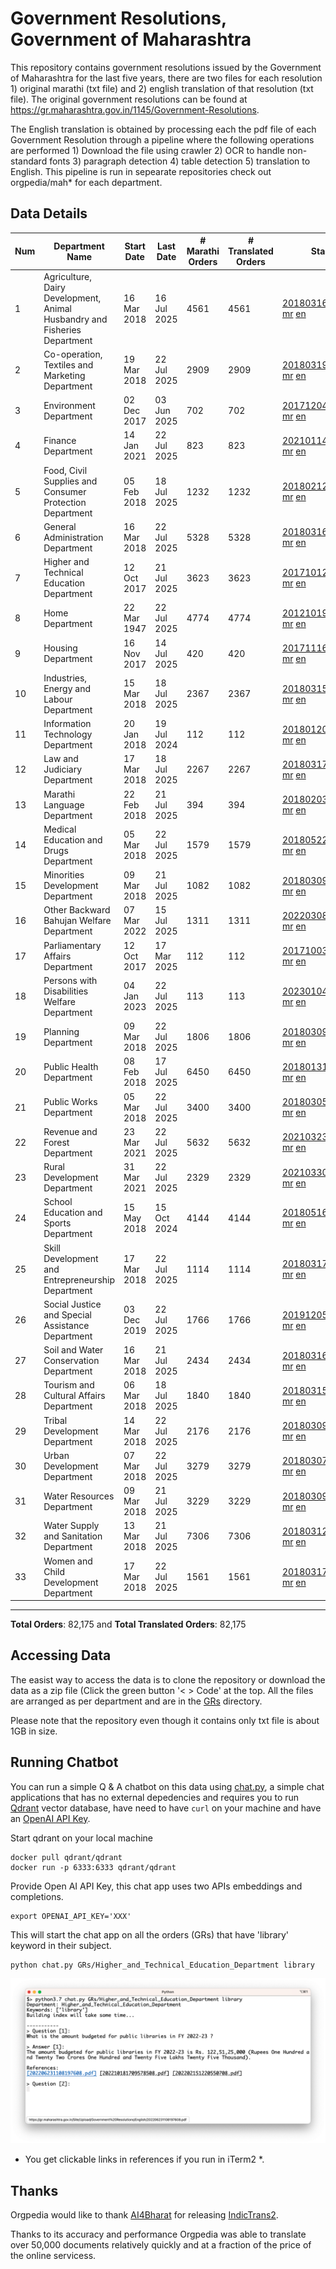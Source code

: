 # Government Resolutions, Government of Maharashtra

This repository contains government resolutions issued by the Government of Maharashtra for the last five years, there are two files for each resolution 1) original marathi (txt file) and 2) english translation of that resolution (txt file). The original government resolutions can be found at https://gr.maharashtra.gov.in/1145/Government-Resolutions.

The English translation is obtained by processing each the pdf file of each Government Resolution through a pipeline where the following operations are performed 1) Download the file using crawler 2) OCR to handle non-standard fonts 3) paragraph detection 4) table  detection 5) translation to English. This pipeline is run in sepearate repositories check out orgpedia/mah* for each department.


## Data Details

| Num | Department Name | Start Date | Last Date | # Marathi Orders | # Translated Orders | Starting Order | Last Order |
| --- | --------------- | ---------- | --------- | ---------------- | ------------------- | -------------- | ---------- |
| 1 | Agriculture, Dairy Development, Animal Husbandry and Fisheries Department | 16 Mar 2018 | 16 Jul 2025 | 4561 | 4561 | [201803161624182101.pdf](https://gr.maharashtra.gov.in/Site/Upload/Government%20Resolutions/English/201803161624182101.pdf) [mr](GRs/Agriculture,_Dairy_Development,_Animal_Husbandry_and_Fisheries_Department/201803161624182101.pdf.mr.txt) [en](GRs/Agriculture,_Dairy_Development,_Animal_Husbandry_and_Fisheries_Department/201803161624182101.pdf.en.txt) | [202507161646542501.pdf](https://gr.maharashtra.gov.in/Site/Upload/Government%20Resolutions/English/202507161646542501.pdf) [mr](GRs/Agriculture,_Dairy_Development,_Animal_Husbandry_and_Fisheries_Department/202507161646542501.pdf.mr.txt) [en](GRs/Agriculture,_Dairy_Development,_Animal_Husbandry_and_Fisheries_Department/202507161646542501.pdf.en.txt) |
| 2 | Co-operation, Textiles and Marketing Department | 19 Mar 2018 | 22 Jul 2025 | 2909 | 2909 | [201803191257576702.pdf](https://gr.maharashtra.gov.in/Site/Upload/Government%20Resolutions/English/201803191257576702.pdf) [mr](GRs/Co-operation,_Textiles_and_Marketing_Department/201803191257576702.pdf.mr.txt) [en](GRs/Co-operation,_Textiles_and_Marketing_Department/201803191257576702.pdf.en.txt) | [202507221624119202.pdf](https://gr.maharashtra.gov.in/Site/Upload/Government%20Resolutions/English/202507221624119202.pdf) [mr](GRs/Co-operation,_Textiles_and_Marketing_Department/202507221624119202.pdf.mr.txt) [en](GRs/Co-operation,_Textiles_and_Marketing_Department/202507221624119202.pdf.en.txt) |
| 3 | Environment Department | 02 Dec 2017 | 03 Jun 2025 | 702 | 702 | [201712041147216904.pdf](https://gr.maharashtra.gov.in/Site/Upload/Government%20Resolutions/English/201712041147216904.pdf) [mr](GRs/Environment_Department/201712041147216904.pdf.mr.txt) [en](GRs/Environment_Department/201712041147216904.pdf.en.txt) | [202506031509377104.pdf](https://gr.maharashtra.gov.in/Site/Upload/Government%20Resolutions/English/202506031509377104.pdf) [mr](GRs/Environment_Department/202506031509377104.pdf.mr.txt) [en](GRs/Environment_Department/202506031509377104.pdf.en.txt) |
| 4 | Finance Department | 14 Jan 2021 | 22 Jul 2025 | 823 | 823 | [202101141237329905.pdf](https://gr.maharashtra.gov.in/Site/Upload/Government%20Resolutions/English/202101141237329905.pdf) [mr](GRs/Finance_Department/202101141237329905.pdf.mr.txt) [en](GRs/Finance_Department/202101141237329905.pdf.en.txt) | [202507221757507905.pdf](https://gr.maharashtra.gov.in/Site/Upload/Government%20Resolutions/English/202507221757507905.pdf) [mr](GRs/Finance_Department/202507221757507905.pdf.mr.txt) [en](GRs/Finance_Department/202507221757507905.pdf.en.txt) |
| 5 | Food, Civil Supplies and Consumer Protection Department | 05 Feb 2018 | 18 Jul 2025 | 1232 | 1232 | [201802121244545806.pdf](https://gr.maharashtra.gov.in/Site/Upload/Government%20Resolutions/English/201802121244545806.pdf) [mr](GRs/Food,_Civil_Supplies_and_Consumer_Protection_Department/201802121244545806.pdf.mr.txt) [en](GRs/Food,_Civil_Supplies_and_Consumer_Protection_Department/201802121244545806.pdf.en.txt) | [202507181232382806.pdf](https://gr.maharashtra.gov.in/Site/Upload/Government%20Resolutions/English/202507181232382806.pdf) [mr](GRs/Food,_Civil_Supplies_and_Consumer_Protection_Department/202507181232382806.pdf.mr.txt) [en](GRs/Food,_Civil_Supplies_and_Consumer_Protection_Department/202507181232382806.pdf.en.txt) |
| 6 | General Administration Department | 16 Mar 2018 | 22 Jul 2025 | 5328 | 5328 | [201803161224022707.pdf](https://gr.maharashtra.gov.in/Site/Upload/Government%20Resolutions/English/201803161224022707.pdf) [mr](GRs/General_Administration_Department/201803161224022707.pdf.mr.txt) [en](GRs/General_Administration_Department/201803161224022707.pdf.en.txt) | [202507221656079007.pdf](https://gr.maharashtra.gov.in/Site/Upload/Government%20Resolutions/English/202507221656079007.pdf) [mr](GRs/General_Administration_Department/202507221656079007.pdf.mr.txt) [en](GRs/General_Administration_Department/202507221656079007.pdf.en.txt) |
| 7 | Higher and Technical Education Department | 12 Oct 2017 | 21 Jul 2025 | 3623 | 3623 | [201710121514029708.pdf](https://gr.maharashtra.gov.in/Site/Upload/Government%20Resolutions/English/201710121514029708.pdf) [mr](GRs/Higher_and_Technical_Education_Department/201710121514029708.pdf.mr.txt) [en](GRs/Higher_and_Technical_Education_Department/201710121514029708.pdf.en.txt) | [202507211611569908.pdf](https://gr.maharashtra.gov.in/Site/Upload/Government%20Resolutions/English/202507211611569908.....pdf) [mr](GRs/Higher_and_Technical_Education_Department/202507211611569908.pdf.mr.txt) [en](GRs/Higher_and_Technical_Education_Department/202507211611569908.pdf.en.txt) |
| 8 | Home Department | 22 Mar 1947 | 22 Jul 2025 | 4774 | 4774 | [201210191648552129.pdf](https://gr.maharashtra.gov.in/Site/Upload/Government%20Resolutions/English/201210191648552129.pdf) [mr](GRs/Home_Department/201210191648552129.pdf.mr.txt) [en](GRs/Home_Department/201210191648552129.pdf.en.txt) | [202507221445113529.pdf](https://gr.maharashtra.gov.in/Site/Upload/Government%20Resolutions/English/202507221445113529.pdf) [mr](GRs/Home_Department/202507221445113529.pdf.mr.txt) [en](GRs/Home_Department/202507221445113529.pdf.en.txt) |
| 9 | Housing Department | 16 Nov 2017 | 14 Jul 2025 | 420 | 420 | [201711161447076609.pdf](https://gr.maharashtra.gov.in/Site/Upload/Government%20Resolutions/English/201711161447076609.pdf) [mr](GRs/Housing_Department/201711161447076609.pdf.mr.txt) [en](GRs/Housing_Department/201711161447076609.pdf.en.txt) | [202507141457409109.pdf](https://gr.maharashtra.gov.in/Site/Upload/Government%20Resolutions/English/202507141457409109.pdf) [mr](GRs/Housing_Department/202507141457409109.pdf.mr.txt) [en](GRs/Housing_Department/202507141457409109.pdf.en.txt) |
| 10 | Industries, Energy and Labour Department | 15 Mar 2018 | 18 Jul 2025 | 2367 | 2367 | [201803151204055010.pdf](https://gr.maharashtra.gov.in/Site/Upload/Government%20Resolutions/English/201803151204055010.pdf) [mr](GRs/Industries,_Energy_and_Labour_Department/201803151204055010.pdf.mr.txt) [en](GRs/Industries,_Energy_and_Labour_Department/201803151204055010.pdf.en.txt) | [202507181758073710.pdf](https://gr.maharashtra.gov.in/Site/Upload/Government%20Resolutions/English/202507181758073710.pdf) [mr](GRs/Industries,_Energy_and_Labour_Department/202507181758073710.pdf.mr.txt) [en](GRs/Industries,_Energy_and_Labour_Department/202507181758073710.pdf.en.txt) |
| 11 | Information Technology Department | 20 Jan 2018 | 19 Jul 2024 | 112 | 112 | [201801201843024511.pdf](https://gr.maharashtra.gov.in/Site/Upload/Government%20Resolutions/English/201801201843024511.pdf) [mr](GRs/Information_Technology_Department/201801201843024511.pdf.mr.txt) [en](GRs/Information_Technology_Department/201801201843024511.pdf.en.txt) | [202407191742379111.pdf](https://gr.maharashtra.gov.in/Site/Upload/Government%20Resolutions/English/202407191742379111.pdf) [mr](GRs/Information_Technology_Department/202407191742379111.pdf.mr.txt) [en](GRs/Information_Technology_Department/202407191742379111.pdf.en.txt) |
| 12 | Law and Judiciary Department | 17 Mar 2018 | 18 Jul 2025 | 2267 | 2267 | [201803171129290212.pdf](https://gr.maharashtra.gov.in/Site/Upload/Government%20Resolutions/English/201803171129290212.pdf) [mr](GRs/Law_and_Judiciary_Department/201803171129290212.pdf.mr.txt) [en](GRs/Law_and_Judiciary_Department/201803171129290212.pdf.en.txt) | [202507181726583312.pdf](https://gr.maharashtra.gov.in/Site/Upload/Government%20Resolutions/English/202507181726583312.pdf) [mr](GRs/Law_and_Judiciary_Department/202507181726583312.pdf.mr.txt) [en](GRs/Law_and_Judiciary_Department/202507181726583312.pdf.en.txt) |
| 13 | Marathi Language Department | 22 Feb 2018 | 21 Jul 2025 | 394 | 394 | [201802031549154233.pdf](https://gr.maharashtra.gov.in/Site/Upload/Government%20Resolutions/English/201802031549154233.pdf) [mr](GRs/Marathi_Language_Department/201802031549154233.pdf.mr.txt) [en](GRs/Marathi_Language_Department/201802031549154233.pdf.en.txt) | [202507211541228933.pdf](https://gr.maharashtra.gov.in/Site/Upload/Government%20Resolutions/English/202507211541228933.pdf) [mr](GRs/Marathi_Language_Department/202507211541228933.pdf.mr.txt) [en](GRs/Marathi_Language_Department/202507211541228933.pdf.en.txt) |
| 14 | Medical Education and Drugs Department | 05 Mar 2018 | 22 Jul 2025 | 1579 | 1579 | [201805221424292513.pdf](https://gr.maharashtra.gov.in/Site/Upload/Government%20Resolutions/English/201805221424292513.pdf) [mr](GRs/Medical_Education_and_Drugs_Department/201805221424292513.pdf.mr.txt) [en](GRs/Medical_Education_and_Drugs_Department/201805221424292513.pdf.en.txt) | [202507221616077713.pdf](https://gr.maharashtra.gov.in/Site/Upload/Government%20Resolutions/English/202507221616077713.pdf) [mr](GRs/Medical_Education_and_Drugs_Department/202507221616077713.pdf.mr.txt) [en](GRs/Medical_Education_and_Drugs_Department/202507221616077713.pdf.en.txt) |
| 15 | Minorities Development Department | 09 Mar 2018 | 21 Jul 2025 | 1082 | 1082 | [201803091218355314.pdf](https://gr.maharashtra.gov.in/Site/Upload/Government%20Resolutions/English/201803091218355314.pdf) [mr](GRs/Minorities_Development_Department/201803091218355314.pdf.mr.txt) [en](GRs/Minorities_Development_Department/201803091218355314.pdf.en.txt) | [202507211453314314.pdf](https://gr.maharashtra.gov.in/Site/Upload/Government%20Resolutions/English/202507211453314314.pdf) [mr](GRs/Minorities_Development_Department/202507211453314314.pdf.mr.txt) [en](GRs/Minorities_Development_Department/202507211453314314.pdf.en.txt) |
| 16 | Other Backward Bahujan Welfare Department | 07 Mar 2022 | 15 Jul 2025 | 1311 | 1311 | [202203081752439334.pdf](https://gr.maharashtra.gov.in/Site/Upload/Government%20Resolutions/English/202203081752439334.pdf) [mr](GRs/Other_Backward_Bahujan_Welfare_Department/202203081752439334.pdf.mr.txt) [en](GRs/Other_Backward_Bahujan_Welfare_Department/202203081752439334.pdf.en.txt) | [202507151659586434.pdf](https://gr.maharashtra.gov.in/Site/Upload/Government%20Resolutions/English/202507151659586434.pdf) [mr](GRs/Other_Backward_Bahujan_Welfare_Department/202507151659586434.pdf.mr.txt) [en](GRs/Other_Backward_Bahujan_Welfare_Department/202507151659586434.pdf.en.txt) |
| 17 | Parliamentary Affairs Department | 12 Oct 2017 | 17 Mar 2025 | 112 | 112 | [201710031642378615.pdf](https://gr.maharashtra.gov.in/Site/Upload/Government%20Resolutions/English/201710031642378615.pdf) [mr](GRs/Parliamentary_Affairs_Department/201710031642378615.pdf.mr.txt) [en](GRs/Parliamentary_Affairs_Department/201710031642378615.pdf.en.txt) | [202503171104518215.pdf](https://gr.maharashtra.gov.in/Site/Upload/Government%20Resolutions/English/202503171104518215.pdf) [mr](GRs/Parliamentary_Affairs_Department/202503171104518215.pdf.mr.txt) [en](GRs/Parliamentary_Affairs_Department/202503171104518215.pdf.en.txt) |
| 18 | Persons with Disabilities Welfare Department | 04 Jan 2023 | 22 Jul 2025 | 113 | 113 | [202301041906309635.pdf](https://gr.maharashtra.gov.in/Site/Upload/Government%20Resolutions/English/202301041906309635.pdf) [mr](GRs/Persons_with_Disabilities_Welfare_Department/202301041906309635.pdf.mr.txt) [en](GRs/Persons_with_Disabilities_Welfare_Department/202301041906309635.pdf.en.txt) | [202507221538139535.pdf](https://gr.maharashtra.gov.in/Site/Upload/Government%20Resolutions/English/202507221538139535.pdf) [mr](GRs/Persons_with_Disabilities_Welfare_Department/202507221538139535.pdf.mr.txt) [en](GRs/Persons_with_Disabilities_Welfare_Department/202507221538139535.pdf.en.txt) |
| 19 | Planning Department | 09 Mar 2018 | 22 Jul 2025 | 1806 | 1806 | [201803091441032716.pdf](https://gr.maharashtra.gov.in/Site/Upload/Government%20Resolutions/English/201803091441032716.pdf) [mr](GRs/Planning_Department/201803091441032716.pdf.mr.txt) [en](GRs/Planning_Department/201803091441032716.pdf.en.txt) | [202507221505597016.pdf](https://gr.maharashtra.gov.in/Site/Upload/Government%20Resolutions/English/202507221505597016.pdf) [mr](GRs/Planning_Department/202507221505597016.pdf.mr.txt) [en](GRs/Planning_Department/202507221505597016.pdf.en.txt) |
| 20 | Public Health Department | 08 Feb 2018 | 17 Jul 2025 | 6450 | 6450 | [201801311722275417.pdf](https://gr.maharashtra.gov.in/Site/Upload/Government%20Resolutions/English/201801311722275417.pdf) [mr](GRs/Public_Health_Department/201801311722275417.pdf.mr.txt) [en](GRs/Public_Health_Department/201801311722275417.pdf.en.txt) | [202507171402056717.pdf](https://gr.maharashtra.gov.in/Site/Upload/Government%20Resolutions/English/202507171402056717.pdf) [mr](GRs/Public_Health_Department/202507171402056717.pdf.mr.txt) [en](GRs/Public_Health_Department/202507171402056717.pdf.en.txt) |
| 21 | Public Works Department | 05 Mar 2018 | 22 Jul 2025 | 3400 | 3400 | [201803051515468118.pdf](https://gr.maharashtra.gov.in/Site/Upload/Government%20Resolutions/English/201803051515468118.pdf) [mr](GRs/Public_Works_Department/201803051515468118.pdf.mr.txt) [en](GRs/Public_Works_Department/201803051515468118.pdf.en.txt) | [202507221056420518.pdf](https://gr.maharashtra.gov.in/Site/Upload/Government%20Resolutions/English/202507221056420518.pdf) [mr](GRs/Public_Works_Department/202507221056420518.pdf.mr.txt) [en](GRs/Public_Works_Department/202507221056420518.pdf.en.txt) |
| 22 | Revenue and Forest Department | 23 Mar 2021 | 22 Jul 2025 | 5632 | 5632 | [202103231328393119.pdf](https://gr.maharashtra.gov.in/Site/Upload/Government%20Resolutions/English/202103231328393119.pdf) [mr](GRs/Revenue_and_Forest_Department/202103231328393119.pdf.mr.txt) [en](GRs/Revenue_and_Forest_Department/202103231328393119.pdf.en.txt) | [202507221519054419.pdf](https://gr.maharashtra.gov.in/Site/Upload/Government%20Resolutions/English/202507221519054419.pdf) [mr](GRs/Revenue_and_Forest_Department/202507221519054419.pdf.mr.txt) [en](GRs/Revenue_and_Forest_Department/202507221519054419.pdf.en.txt) |
| 23 | Rural Development Department | 31 Mar 2021 | 22 Jul 2025 | 2329 | 2329 | [202103301021181120.pdf](https://gr.maharashtra.gov.in/Site/Upload/Government%20Resolutions/English/202103301021181120.pdf) [mr](GRs/Rural_Development_Department/202103301021181120.pdf.mr.txt) [en](GRs/Rural_Development_Department/202103301021181120.pdf.en.txt) | [202507221121438920.pdf](https://gr.maharashtra.gov.in/Site/Upload/Government%20Resolutions/English/202507221121438920.pdf) [mr](GRs/Rural_Development_Department/202507221121438920.pdf.mr.txt) [en](GRs/Rural_Development_Department/202507221121438920.pdf.en.txt) |
| 24 | School Education and Sports Department | 15 May 2018 | 15 Oct 2024 | 4144 | 4144 | [201805161114241221.pdf](https://gr.maharashtra.gov.in/Site/Upload/Government%20Resolutions/English/201805161114241221.pdf) [mr](GRs/School_Education_and_Sports_Department/201805161114241221.pdf.mr.txt) [en](GRs/School_Education_and_Sports_Department/201805161114241221.pdf.en.txt) | [202410152127537021.pdf](https://gr.maharashtra.gov.in/Site/Upload/Government%20Resolutions/English/202410152127537021.pdf) [mr](GRs/School_Education_and_Sports_Department/202410152127537021.pdf.mr.txt) [en](GRs/School_Education_and_Sports_Department/202410152127537021.pdf.en.txt) |
| 25 | Skill Development and Entrepreneurship Department | 17 Mar 2018 | 22 Jul 2025 | 1114 | 1114 | [201803171322099003.pdf](https://gr.maharashtra.gov.in/Site/Upload/Government%20Resolutions/English/201803171322099003.pdf) [mr](GRs/Skill_Development_and_Entrepreneurship_Department/201803171322099003.pdf.mr.txt) [en](GRs/Skill_Development_and_Entrepreneurship_Department/201803171322099003.pdf.en.txt) | [202507221236325503.pdf](https://gr.maharashtra.gov.in/Site/Upload/Government%20Resolutions/English/202507221236325503.pdf) [mr](GRs/Skill_Development_and_Entrepreneurship_Department/202507221236325503.pdf.mr.txt) [en](GRs/Skill_Development_and_Entrepreneurship_Department/202507221236325503.pdf.en.txt) |
| 26 | Social Justice and Special Assistance Department | 03 Dec 2019 | 22 Jul 2025 | 1766 | 1766 | [201912051107011622.pdf](https://gr.maharashtra.gov.in/Site/Upload/Government%20Resolutions/English/201912051107011622.pdf) [mr](GRs/Social_Justice_and_Special_Assistance_Department/201912051107011622.pdf.mr.txt) [en](GRs/Social_Justice_and_Special_Assistance_Department/201912051107011622.pdf.en.txt) | [202507221536389822.pdf](https://gr.maharashtra.gov.in/Site/Upload/Government%20Resolutions/English/202507221536389822.pdf) [mr](GRs/Social_Justice_and_Special_Assistance_Department/202507221536389822.pdf.mr.txt) [en](GRs/Social_Justice_and_Special_Assistance_Department/202507221536389822.pdf.en.txt) |
| 27 | Soil and Water Conservation Department | 16 Mar 2018 | 21 Jul 2025 | 2434 | 2434 | [201803161247582426.pdf](https://gr.maharashtra.gov.in/Site/Upload/Government%20Resolutions/English/201803161247582426.pdf) [mr](GRs/Soil_and_Water_Conservation_Department/201803161247582426.pdf.mr.txt) [en](GRs/Soil_and_Water_Conservation_Department/201803161247582426.pdf.en.txt) | [202507211529461426.pdf](https://gr.maharashtra.gov.in/Site/Upload/Government%20Resolutions/English/202507211529461426...pdf) [mr](GRs/Soil_and_Water_Conservation_Department/202507211529461426.pdf.mr.txt) [en](GRs/Soil_and_Water_Conservation_Department/202507211529461426.pdf.en.txt) |
| 28 | Tourism and Cultural Affairs Department | 06 Mar 2018 | 18 Jul 2025 | 1840 | 1840 | [201803151055091823.pdf](https://gr.maharashtra.gov.in/Site/Upload/Government%20Resolutions/English/201803151055091823.pdf) [mr](GRs/Tourism_and_Cultural_Affairs_Department/201803151055091823.pdf.mr.txt) [en](GRs/Tourism_and_Cultural_Affairs_Department/201803151055091823.pdf.en.txt) | [202507181612368623.pdf](https://gr.maharashtra.gov.in/Site/Upload/Government%20Resolutions/English/202507181612368623.pdf) [mr](GRs/Tourism_and_Cultural_Affairs_Department/202507181612368623.pdf.mr.txt) [en](GRs/Tourism_and_Cultural_Affairs_Department/202507181612368623.pdf.en.txt) |
| 29 | Tribal Development Department | 14 Mar 2018 | 22 Jul 2025 | 2176 | 2176 | [201803091105184924.pdf](https://gr.maharashtra.gov.in/Site/Upload/Government%20Resolutions/English/201803091105184924.pdf) [mr](GRs/Tribal_Development_Department/201803091105184924.pdf.mr.txt) [en](GRs/Tribal_Development_Department/201803091105184924.pdf.en.txt) | [202507221733406124.pdf](https://gr.maharashtra.gov.in/Site/Upload/Government%20Resolutions/English/202507221733406124.pdf) [mr](GRs/Tribal_Development_Department/202507221733406124.pdf.mr.txt) [en](GRs/Tribal_Development_Department/202507221733406124.pdf.en.txt) |
| 30 | Urban Development Department | 07 Mar 2018 | 22 Jul 2025 | 3279 | 3279 | [201803071203178325.pdf](https://gr.maharashtra.gov.in/Site/Upload/Government%20Resolutions/English/201803071203178325.pdf) [mr](GRs/Urban_Development_Department/201803071203178325.pdf.mr.txt) [en](GRs/Urban_Development_Department/201803071203178325.pdf.en.txt) | [202507221634427025.pdf](https://gr.maharashtra.gov.in/Site/Upload/Government%20Resolutions/English/202507221634427025.pdf) [mr](GRs/Urban_Development_Department/202507221634427025.pdf.mr.txt) [en](GRs/Urban_Development_Department/202507221634427025.pdf.en.txt) |
| 31 | Water Resources Department | 09 Mar 2018 | 21 Jul 2025 | 3229 | 3229 | [201803091034435527.pdf](https://gr.maharashtra.gov.in/Site/Upload/Government%20Resolutions/English/201803091034435527.pdf) [mr](GRs/Water_Resources_Department/201803091034435527.pdf.mr.txt) [en](GRs/Water_Resources_Department/201803091034435527.pdf.en.txt) | [202507211521568827.pdf](https://gr.maharashtra.gov.in/Site/Upload/Government%20Resolutions/English/202507211521568827.pdf) [mr](GRs/Water_Resources_Department/202507211521568827.pdf.mr.txt) [en](GRs/Water_Resources_Department/202507211521568827.pdf.en.txt) |
| 32 | Water Supply and Sanitation Department | 13 Mar 2018 | 21 Jul 2025 | 7306 | 7306 | [201803121414108428.pdf](https://gr.maharashtra.gov.in/Site/Upload/Government%20Resolutions/English/201803121414108428.pdf) [mr](GRs/Water_Supply_and_Sanitation_Department/201803121414108428.pdf.mr.txt) [en](GRs/Water_Supply_and_Sanitation_Department/201803121414108428.pdf.en.txt) | [202507211132317328.pdf](https://gr.maharashtra.gov.in/Site/Upload/Government%20Resolutions/English/202507211132317328.pdf) [mr](GRs/Water_Supply_and_Sanitation_Department/202507211132317328.pdf.mr.txt) [en](GRs/Water_Supply_and_Sanitation_Department/202507211132317328.pdf.en.txt) |
| 33 | Women and Child Development Department | 17 Mar 2018 | 22 Jul 2025 | 1561 | 1561 | [201803171539444330.pdf](https://gr.maharashtra.gov.in/Site/Upload/Government%20Resolutions/English/201803171539444330.pdf) [mr](GRs/Women_and_Child_Development_Department/201803171539444330.pdf.mr.txt) [en](GRs/Women_and_Child_Development_Department/201803171539444330.pdf.en.txt) | [202507221722532830.pdf](https://gr.maharashtra.gov.in/Site/Upload/Government%20Resolutions/English/202507221722532830.pdf) [mr](GRs/Women_and_Child_Development_Department/202507221722532830.pdf.mr.txt) [en](GRs/Women_and_Child_Development_Department/202507221722532830.pdf.en.txt) |
----------------------------------------------------------------------------------------------------

**Total Orders**: 82,175 and **Total Translated Orders**: 82,175
## Accessing Data

The easist way to access the data is to clone the repository or download the data as a zip file (Click the green button '< > Code' at the top. All the files are arranged as per department and are in the [GRs](GRs) directory.

Please note that the repository even though it contains only txt file is about 1GB in size.

## Running Chatbot

You can run a simple Q & A chatbot on this data using [chat.py](chat.py), a simple chat applications that has no external depedencies and requires you to run [Qdrant](https://qdrant.tech/) vector database, have need to have `curl` on your machine and have an [OpenAI API Key](https://help.openai.com/en/articles/4936850-where-do-i-find-my-secret-api-key).

Start qdrant on your local machine
```shell
docker pull qdrant/qdrant
docker run -p 6333:6333 qdrant/qdrant
```

Provide Open AI API Key, this chat app uses two APIs embeddings and completions.
```shell
export OPENAI_API_KEY='XXX'
```

This will start the chat app on all the orders (GRs) that have 'library' keyword in their subject.

```shell
python chat.py GRs/Higher_and_Technical_Education_Department library
```

![screenshot of running chat.py](screenshot.png)

* You get clickable links in references if you run in iTerm2 *.

## Thanks

Orgpedia would like to thank [AI4Bharat](https://ai4bharat.iitm.ac.in/) for releasing [IndicTrans2](https://github.com/AI4Bharat/IndicTrans2).

Thanks to its accuracy and performance Orgpedia was able to translate over 50,000 documents relatively quickly and at a fraction of the price of the online servicess.

